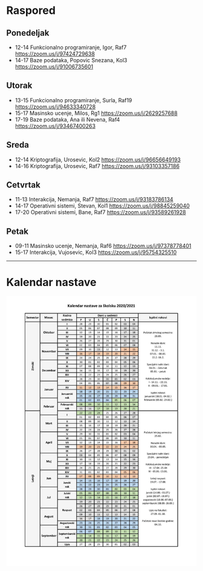 # Raspored

## Ponedeljak
* 12-14 Funkcionalno programiranje, Igor, Raf7 https://zoom.us/j/97424729638
* 14-17 Baze podataka, Popovic Snezana, Kol3 https://zoom.us/j/91006735601

## Utorak
* 13-15 Funkcionalno programiranje, Surla, Raf19 https://zoom.us/j/94633340728
* 15-17 Masinsko ucenje, Milos, Rg1 https://zoom.us/j/2629257688
* 17-19 Baze podataka, Ana ili Nevena, Raf4 https://zoom.us/j/93467400263

## Sreda
* 12-14 Kriptografija, Urosevic, Kol2 https://zoom.us/j/96656649193
* 14-16 Kriptografija, Urosevic, Raf7 https://zoom.us/j/93103357186

## Cetvrtak
* 11-13 Interakcija, Nemanja, Raf7 https://zoom.us/j/93183786134
* 14-17 Operativni sistemi, Stevan, Kol1 https://zoom.us/j/98845259040
* 17-20 Operativni sistemi, Bane, Raf7 https://zoom.us/j/93589261928

## Petak
* 09-11 Masinsko ucenje, Nemanja, Raf6 https://zoom.us/j/97378778401
* 15-17 Interakcija, Vujosevic, Kol3 https://zoom.us/j/95754325510

---

# Kalendar nastave

![raspored](kalendar_20_21.jpg)
